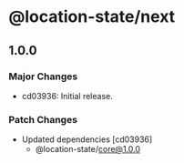 # @location-state/next

## 1.0.0

### Major Changes

- cd03936: Initial release.

### Patch Changes

- Updated dependencies [cd03936]
  - @location-state/core@1.0.0
